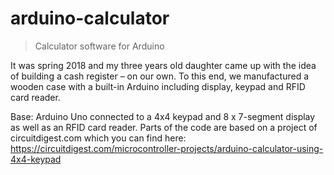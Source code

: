# arduino-calculator
>Calculator software for Arduino

It was spring 2018 and my three years old daughter came up with the idea of
building a cash register – on our own. To this end, we manufactured a wooden case
with a built-in Arduino including display, keypad and RFID card reader.


Base: Arduino Uno connected to a 4x4 keypad and 8 x 7-segment display as well as an RFID card reader.
Parts of the code are based on a project of circuitdigest.com which you can find here: https://circuitdigest.com/microcontroller-projects/arduino-calculator-using-4x4-keypad
